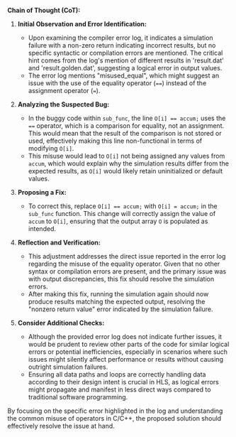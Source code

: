 **Chain of Thought (CoT):**

1. **Initial Observation and Error Identification:**
   - Upon examining the compiler error log, it indicates a simulation failure with a non-zero return indicating incorrect results, but no specific syntactic or compilation errors are mentioned. The critical hint comes from the log's mention of different results in 'result.dat' and 'result.golden.dat', suggesting a logical error in output values.
   - The error log mentions "misused_equal", which might suggest an issue with the use of the equality operator (`==`) instead of the assignment operator (`=`).

2. **Analyzing the Suspected Bug:**
   - In the buggy code within `sub_func`, the line `O[i] == accum;` uses the `==` operator, which is a comparison for equality, not an assignment. This would mean that the result of the comparison is not stored or used, effectively making this line non-functional in terms of modifying `O[i]`.
   - This misuse would lead to `O[i]` not being assigned any values from `accum`, which would explain why the simulation results differ from the expected results, as `O[i]` would likely retain uninitialized or default values.

3. **Proposing a Fix:**
   - To correct this, replace `O[i] == accum;` with `O[i] = accum;` in the `sub_func` function. This change will correctly assign the value of `accum` to `O[i]`, ensuring that the output array `O` is populated as intended.

4. **Reflection and Verification:**
   - This adjustment addresses the direct issue reported in the error log regarding the misuse of the equality operator. Given that no other syntax or compilation errors are present, and the primary issue was with output discrepancies, this fix should resolve the simulation errors.
   - After making this fix, running the simulation again should now produce results matching the expected output, resolving the "nonzero return value" error indicated by the simulation failure.

5. **Consider Additional Checks:**
   - Although the provided error log does not indicate further issues, it would be prudent to review other parts of the code for similar logical errors or potential inefficiencies, especially in scenarios where such issues might silently affect performance or results without causing outright simulation failures.
   - Ensuring all data paths and loops are correctly handling data according to their design intent is crucial in HLS, as logical errors might propagate and manifest in less direct ways compared to traditional software programming. 

By focusing on the specific error highlighted in the log and understanding the common misuse of operators in C/C++, the proposed solution should effectively resolve the issue at hand.
